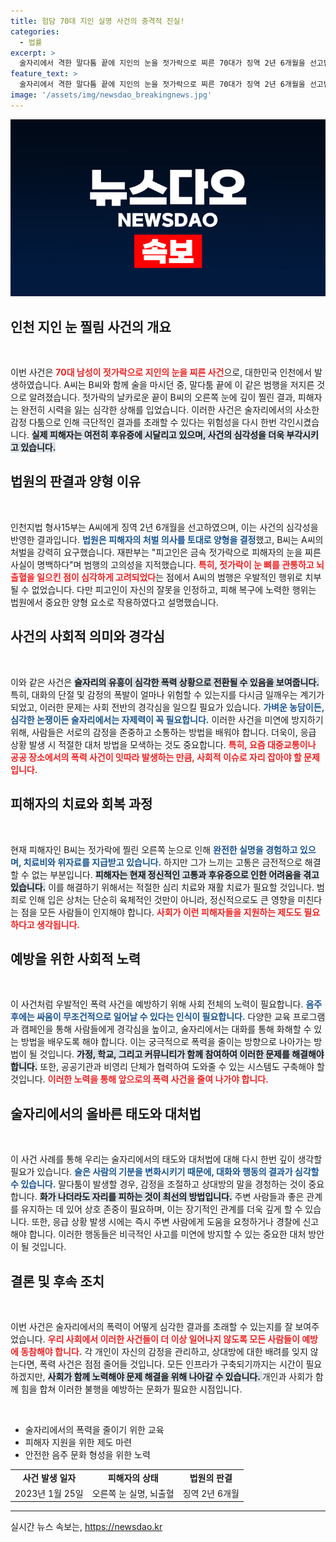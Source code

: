 ```yaml
---
title: 험담 70대 지인 실명 사건의 충격적 진실!
categories:
  - 법률
excerpt: >
  술자리에서 격한 말다툼 끝에 지인의 눈을 젓가락으로 찌른 70대가 징역 2년 6개월을 선고받았습니다. 피해자는 실명과 뇌출혈로 큰 고통을 겪고 있어, 형벌의 무게가 더욱 큰 사건으로 떠오르고 있습니다.
feature_text: >
  술자리에서 격한 말다툼 끝에 지인의 눈을 젓가락으로 찌른 70대가 징역 2년 6개월을 선고받았습니다. 피해자는 실명과 뇌출혈로 큰 고통을 겪고 있어, 형벌의 무게가 더욱 큰 사건으로 떠오르고 있습니다.
image: '/assets/img/newsdao_breakingnews.jpg'
---
```


<p><img src="/assets/img/newsdao_breakingnews.jpg" alt="flaretime 속보" /></p>

<h2 data-ke-size="size26">인천 지인 눈 찔림 사건의 개요</h2>

<p data-ke-size="size16">&nbsp;</p>

<p>이번 사건은 <b><span style="color: #ee2323;">70대 남성이 젓가락으로 지인의 눈을 찌른 사건</span></b>으로, 대한민국 인천에서 발생하였습니다. A씨는 B씨와 함께 술을 마시던 중, 말다툼 끝에 이 같은 범행을 저지른 것으로 알려졌습니다. 젓가락의 날카로운 끝이 B씨의 오른쪽 눈에 깊이 찔린 결과, 피해자는 완전히 시력을 잃는 심각한 상해를 입었습니다. 이러한 사건은 술자리에서의 사소한 감정 다툼으로 인해 극단적인 결과를 초래할 수 있다는 위험성을 다시 한번 각인시켰습니다. <b><span style="background-color: #21538527;">실제 피해자는 여전히 후유증에 시달리고 있으며, 사건의 심각성을 더욱 부각시키고 있습니다.</span></b></p>

<h2 data-ke-size="size26">법원의 판결과 양형 이유</h2>

<p data-ke-size="size16">&nbsp;</p>

<p>인천지법 형사15부는 A씨에게 징역 2년 6개월을 선고하였으며, 이는 사건의 심각성을 반영한 결과입니다. <b><span style="color: #1a5490;">법원은 피해자의 처벌 의사를 토대로 양형을 결정</span></b>했고, B씨는 A씨의 처벌을 강력히 요구했습니다. 재판부는 "피고인은 금속 젓가락으로 피해자의 눈을 찌른 사실이 명백하다"며 범행의 고의성을 지적했습니다. <b><span style="color: #ee2323;">특히, 젓가락이 눈 뼈를 관통하고 뇌출혈을 일으킨 점이 심각하게 고려되었다</span></b>는 점에서 A씨의 범행은 우발적인 행위로 치부될 수 없었습니다. 다만 피고인이 자신의 잘못을 인정하고, 피해 복구에 노력한 행위는 법원에서 중요한 양형 요소로 작용하였다고 설명했습니다.</p>

<h2 data-ke-size="size26">사건의 사회적 의미와 경각심</h2>

<p data-ke-size="size16">&nbsp;</p>

<p>이와 같은 사건은 <b><span style="background-color: #21538527;">술자리의 유흥이 심각한 폭력 상황으로 전환될 수 있음을 보여줍니다.</span></b> 특히, 대화의 단절 및 감정의 폭발이 얼마나 위험할 수 있는지를 다시금 일깨우는 계기가 되었고, 이러한 문제는 사회 전반의 경각심을 일으킬 필요가 있습니다. <b><span style="color: #1a5490;">가벼운 농담이든, 심각한 논쟁이든 술자리에서는 자제력이 꼭 필요합니다.</span></b> 이러한 사건을 미연에 방지하기 위해, 사람들은 서로의 감정을 존중하고 소통하는 방법을 배워야 합니다. 더욱이, 응급 상황 발생 시 적절한 대처 방법을 모색하는 것도 중요합니다. <b><span style="color: #ee2323;">특히, 요즘 대중교통이나 공공 장소에서의 폭력 사건이 잇따라 발생하는 만큼, 사회적 이슈로 자리 잡아야 할 문제입니다.</span></b></p>

<h2 data-ke-size="size26">피해자의 치료와 회복 과정</h2>

<p data-ke-size="size16">&nbsp;</p>

<p>현재 피해자인 B씨는 젓가락에 찔린 오른쪽 눈으로 인해 <b><span style="color: #1a5490;">완전한 실명을 경험하고 있으며, 치료비와 위자료를 지급받고 있습니다.</span></b> 하지만 그가 느끼는 고통은 금전적으로 해결할 수 없는 부분입니다. <b><span style="background-color: #21538527;">피해자는 현재 정신적인 고통과 후유증으로 인한 어려움을 겪고 있습니다.</span></b> 이를 해결하기 위해서는 적절한 심리 치료와 재활 치료가 필요할 것입니다. 범죄로 인해 입은 상처는 단순히 육체적인 것만이 아니라, 정신적으로도 큰 영향을 미친다는 점을 모든 사람들이 인지해야 합니다. <b><span style="color: #ee2323;">사회가 이런 피해자들을 지원하는 제도도 필요하다고 생각됩니다.</span></b></p>

<h2 data-ke-size="size26">예방을 위한 사회적 노력</h2>

<p data-ke-size="size16">&nbsp;</p>

<p>이 사건처럼 우발적인 폭력 사건을 예방하기 위해 사회 전체의 노력이 필요합니다. <b><span style="color: #1a5490;">음주 후에는 싸움이 무조건적으로 일어날 수 있다는 인식이 필요합니다.</span></b> 다양한 교육 프로그램과 캠페인을 통해 사람들에게 경각심을 높이고, 술자리에서는 대화를 통해 화해할 수 있는 방법을 배우도록 해야 합니다. 이는 궁극적으로 폭력을 줄이는 방향으로 나아가는 방법이 될 것입니다. <b><span style="background-color: #21538527;">가정, 학교, 그리고 커뮤니티가 함께 참여하여 이러한 문제를 해결해야 합니다.</span></b> 또한, 공공기관과 비영리 단체가 협력하여 도와줄 수 있는 시스템도 구축해야 할 것입니다. <b><span style="color: #ee2323;">이러한 노력을 통해 앞으로의 폭력 사건을 줄여 나가야 합니다.</span></b></p>

<h2 data-ke-size="size26">술자리에서의 올바른 태도와 대처법</h2>

<p data-ke-size="size16">&nbsp;</p>

<p>이 사건 사례를 통해 우리는 술자리에서의 태도와 대처법에 대해 다시 한번 깊이 생각할 필요가 있습니다. <b><span style="color: #1a5490;">술은 사람의 기분을 변화시키기 때문에, 대화와 행동의 결과가 심각할 수 있습니다.</span></b> 말다툼이 발생할 경우, 감정을 조절하고 상대방의 말을 경청하는 것이 중요합니다. <b><span style="background-color: #21538527;">화가 나더라도 자리를 피하는 것이 최선의 방법입니다.</span></b> 주변 사람들과 좋은 관계를 유지하는 데 있어 상호 존중이 필요하며, 이는 장기적인 관계를 더욱 깊게 할 수 있습니다. 또한, 응급 상황 발생 시에는 즉시 주변 사람에게 도움을 요청하거나 경찰에 신고해야 합니다. 이러한 행동들은 비극적인 사고를 미연에 방지할 수 있는 중요한 대처 방안이 될 것입니다.</p>

<h2 data-ke-size="size26">결론 및 후속 조치</h2>

<p data-ke-size="size16">&nbsp;</p>

<p>이번 사건은 술자리에서의 폭력이 어떻게 심각한 결과를 초래할 수 있는지를 잘 보여주었습니다. <b><span style="color: #ee2323;">우리 사회에서 이러한 사건들이 더 이상 일어나지 않도록 모든 사람들이 예방에 동참해야 합니다.</span></b> 각 개인이 자신의 감정을 관리하고, 상대방에 대한 배려를 잊지 않는다면, 폭력 사건은 점점 줄어들 것입니다. 모든 인프라가 구축되기까지는 시간이 필요하겠지만, <b><span style="background-color: #21538527;">사회가 함께 노력해야 문제 해결을 위해 나아갈 수 있습니다. </span></b>개인과 사회가 함께 힘을 합쳐 이러한 불행을 예방하는 문화가 필요한 시점입니다. </p>

<p data-ke-size="size16">&nbsp;</p>

<ul>
    <li>술자리에서의 폭력을 줄이기 위한 교육</li>
    <li>피해자 지원을 위한 제도 마련</li>
    <li>안전한 음주 문화 형성을 위한 노력</li>
</ul>

<table style="width: 100%;">
    <tr>
        <td style="text-align: center; height: 17px;"><b>사건 발생 일자</b></td>
        <td style="text-align: center; height: 17px;"><b>피해자의 상태</b></td>
        <td style="text-align: center; height: 17px;"><b>법원의 판결</b></td>
    </tr>
    <tr>
        <td style="text-align: center; height: 17px;">2023년 1월 25일</td>
        <td style="text-align: center; height: 17px;">오른쪽 눈 실명, 뇌출혈</td>
        <td style="text-align: center; height: 17px;">징역 2년 6개월</td>
    </tr>
</table>

<hr>
실시간 뉴스 속보는, <a href="https://newsdao.kr" rel="dofollow">https://newsdao.kr</a>


